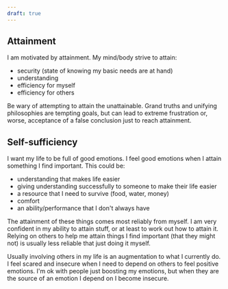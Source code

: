 ```yaml
---
draft: true
---
```


## Attainment

I am motivated by attainment.  My mind/body strive to attain:

 - security (state of knowing my basic needs are at hand)
 - understanding
 - efficiency for myself
 - efficiency for others

Be wary of attempting to attain the unattainable.  Grand truths and unifying
philosophies are tempting goals, but can lead to extreme frustration or, worse,
acceptance of a false conclusion just to reach attainment.


## Self-sufficiency

I want my life to be full of good emotions.  I feel good emotions when I attain
something I find important.  This could be:

 - understanding that makes life easier
 - giving understanding successfully to someone to make their life easier
 - a resource that I need to survive (food, water, money)
 - comfort
 - an ability/performance that I don't always have

The attainment of these things comes most reliably from myself.  I am very
confident in my ability to attain stuff, or at least to work out how to attain
it.  Relying on others to help me attain things I find important (that they
might not) is usually less reliable that just doing it myself.  

Usually involving others in my life is an augmentation to what I currently do.
I feel scared and insecure when I need to depend on others to feel positive
emotions.  I'm ok with people just boosting my emotions, but when they are the
source of an emotion I depend on I become insecure.



